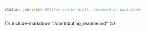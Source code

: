 ```yaml
---
status: published #Status can be draft, reviewed or published.
---
```


{%
   include-markdown "./contributing_readme.md"
%}

